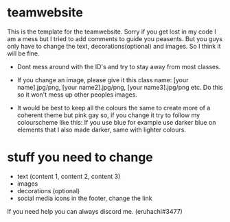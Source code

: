 # teamwebsite

This is the template for the teamwebsite. Sorry if you get lost in my code I am a mess but I tried to add comments to guide you peasents. But you guys only have to change the text, decorations(optional) and images. So I think it will be fine.

- Dont mess around with the ID's and try to stay away from most classes. 

- If you change an image, please give it this class name: [your name].jpg/png, [your name2].jpg/png, [your name3].jpg/png etc. Do this so it won't mess up other peoples images.

- It would be best to keep all the colours the same to create more of a coherent theme but pink gay so, if you change it try to follow my colourscheme like this: If you use blue for example use darker blue on elements that I also made darker, same with lighter colours. 

# stuff you need to change
- text (content 1, content 2, content 3) 
- images 
- decorations (optional)
- social media icons in the footer, change the link

If you need help you can always discord me. (eruhachi#3477)

